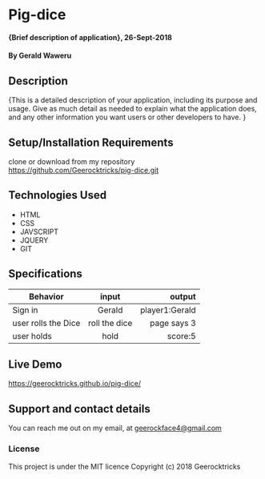 # Pig-dice
#### {Brief description of application}, 26-Sept-2018
#### By **Gerald Waweru**
## Description
{This is a detailed description of your application, including its purpose and usage.  Give as much detail as needed to explain what the application does, and any other information you want users or other developers to have. }
## Setup/Installation Requirements
clone or download from my repository
https://github.com/Geerocktricks/pig-dice.git
## Technologies Used
* HTML
* CSS
* JAVSCRIPT
* JQUERY
* GIT
## Specifications
| Behavior       | input          |output  |
| ------------- |:-------------:| -----:|
| Sign in     | Gerald| player1:Gerald|
| user rolls the Dice    | roll the dice     |   page says 3 |
| user holds |hold     |   score:5|
## Live Demo
https://geerocktricks.github.io/pig-dice/

## Support and contact details
You can reach me out on my email, at geerockface4@gmail.com

### License
This project is under the MIT licence Copyright (c) 2018 Geerocktricks
